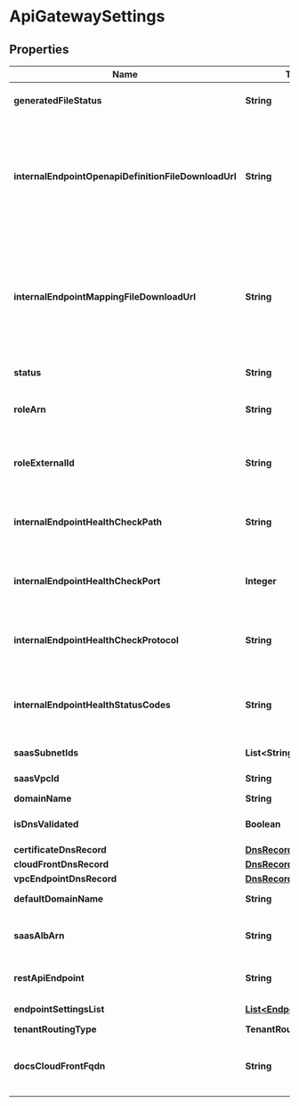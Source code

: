 

# ApiGatewaySettings


## Properties

| Name | Type | Description | Notes |
|------------ | ------------- | ------------- | -------------|
|**generatedFileStatus** | **String** | Status of automatically generated files |  |
|**internalEndpointOpenapiDefinitionFileDownloadUrl** | **String** | URL to download the auto-generated openapi definition file, which will be used to build the API Gateway. |  |
|**internalEndpointMappingFileDownloadUrl** | **String** | The download URL for the auto-generated internal endpoint mapping file, which will be used to build the API Gateway. |  |
|**status** | **String** | API Gateway creation status |  |
|**roleArn** | **String** | ARN of the role for SaaSus Platform to AssumeRole |  |
|**roleExternalId** | **String** | External id used by SaaSus when AssumeRole to operate SaaS |  |
|**internalEndpointHealthCheckPath** | **String** | The path to be used for health checks on the internal endpoint. |  |
|**internalEndpointHealthCheckPort** | **Integer** | The port to be used for health checks on the internal endpoint. |  |
|**internalEndpointHealthCheckProtocol** | **String** | The protocol to be used for health checks on the internal endpoint. |  |
|**internalEndpointHealthStatusCodes** | **String** | The status codes to be used for health checks on the internal endpoint. |  |
|**saasSubnetIds** | **List&lt;String&gt;** | Subnet IDs for SaaS |  |
|**saasVpcId** | **String** | VPC ID for SaaS |  |
|**domainName** | **String** | Domain Name |  |
|**isDnsValidated** | **Boolean** | DNS Record Verification Results |  |
|**certificateDnsRecord** | [**DnsRecord**](DnsRecord.md) |  |  |
|**cloudFrontDnsRecord** | [**DnsRecord**](DnsRecord.md) |  |  |
|**vpcEndpointDnsRecord** | [**DnsRecord**](DnsRecord.md) |  |  |
|**defaultDomainName** | **String** | Default Domain Name |  |
|**saasAlbArn** | **String** | SaaS Application Load Balancer ARN |  |
|**restApiEndpoint** | **String** | The endpoint for the REST API |  |
|**endpointSettingsList** | [**List&lt;EndpointSettings&gt;**](EndpointSettings.md) | Endpoint Settings List |  |
|**tenantRoutingType** | **TenantRoutingType** |  |  |
|**docsCloudFrontFqdn** | **String** | CloudFront FQDN for Smart API Gateway Documentation |  |



